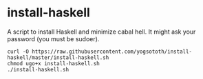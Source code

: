 install-haskell
===============

A script to install Haskell and minimize cabal hell.
It might ask your password (you must be sudoer).

```
curl -O https://raw.githubusercontent.com/yogsototh/install-haskell/master/install-haskell.sh
chmod ugo+x install-haskell.sh
./install-haskell.sh
```

